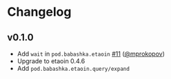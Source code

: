 # Changelog

## v0.1.0

- Add `wait` in `pod.babashka.etaoin` [#11](https://github.com/babashka/pod-babashka-etaoin/issues/11) ([@mprokopov](https://github.com/mprokopov))
- Upgrade to etaoin 0.4.6
- Add `pod.babashka.etaoin.query/expand`
